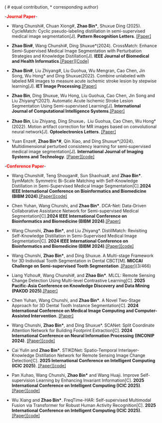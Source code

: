 ( # equal contribution, * corresponding author)

-<strong><span style="color: red;">Journal Paper</span></strong>-

-  Wang Chunshi#, Chuan Xiong#,  <strong>Zhao Bin*</strong>, Shuxue Ding (2025). CycleMatch: Cyclic pseudo-labeling distillation in semi-supervised medical image segmentation[J]. <strong>Pattern Recognition Letters</strong>. [[Paper]](https://doi.org/10.1016/j.patrec.2025.04.014)

- <strong>Zhao Bin#</strong>, Wang Chunshi#, Ding Shuxue*(2024). CrossMatch: Enhance Semi-Supervised Medical Image Segmentation with Perturbation Strategies and Knowledge Distillation[J]. <strong>IEEE Journal of Biomedical and Health Informatics</strong>.[[Paper]](https://doi.org/10.1109/JBHI.2024.3463711)[[Code]](https://github.com/AiEson/CrossMatch)

- <strong>Zhao Bin#</strong>, Liu Zhiyang#, Liu Guohua, Wu Mengran, Cao Chen, Jin Song, Wu Hong* and Ding Shuxue(2022). Combine unlabeled with labeled MR images to measure acute ischemic stroke lesion by stepwise learning[J]. <strong>IET Image Processing</strong>.[[Paper]](https://doi.org/10.1049/ipr2.12606)

- <strong>Zhao Bin</strong>, Ding Shuxue, Wu Hong, Liu Guohua, Cao Chen, Jin Song and Liu Zhiyang*(2021). Automatic Acute Ischemic Stroke Lesion Segmentation Using Semi-supervised Learning[J]. <strong>International Journal of Computational Intelligence Systems</strong>.[[Paper]](https://doi.org/10.2991/ijcis.d.210205.001)

- <strong>Zhao Bin</strong>, Liu Zhiyang, Ding Shuxue，Liu Guohua, Cao Chen, Wu Hong*(2022). Motion artifact correction for MR images based on convolutional neural network[J]. <strong>Optoelectronics Letters</strong>. [[Paper]](https://doi.org/10.1007/s11801-022-1084-z)

- Yuan Enze#, __Zhao Bin*#__, Qin Xiao, and Ding Shuxue*(2024). Multidimensional perturbed consistency learning for semi‐supervised medical image segmentation[J]. <strong>International Journal of Imaging Systems and Technology</strong>. [[Paper]](https://doi.org/10.1002/ima.23095)[[code]]( https://github.com/yuanenze123/MPC-Net)

-<strong><span style="color: red;">Conference Paper</span></strong>-

- Wang Chunshi#, Teng Shougan#, Sun Shaohua#, and <strong>Zhao Bin*</strong>. SymMatch: Symmetric Bi-Scale Matching with Self-Knowledge Distillation in Semi-Supervised Medical Image Segmentation[C].<strong>2024 IEEE International Conference on Bioinformatics and Biomedicine (BIBM 2024)</strong>.[[Paper]](https://doi.org/10.1109/BIBM62325.2024.10822040)[[code]](https://github.com/AiEson/SymMatch)

- Chen Yuhan, Wang Chunshi, and <strong>Zhao Bin*</strong>. DCA-Net: Data-Driven Collaborative Assistance Network for Semi-supervised Medical Segmentation[C].<strong>2024 IEEE International Conference on Bioinformatics and Biomedicine (BIBM 2024)</strong>.[[Paper]](https://doi.org/10.1109/BIBM62325.2024.10821880)

- Wang Chunshi, <strong>Zhao Bin*</strong>, and Liu Zhiyang*. DistillMatch: Revisiting Self-Knowledge Distillation in Semi-Supervised Medical Image Segmentation[C]. <strong>2024 IEEE International Conference on Bioinformatics and Biomedicine (BIBM 2024)</strong>.[[Paper]](https://doi.org/10.1109/BIBM62325.2024.10821816)[[code]](https://github.com/AiEson/DistillMatch)
	
- Wang Chunshi, <strong>Zhao Bin*</strong>, and Ding Shuxue. A Multi-stage Framework for 3D Individual Tooth Segmentation in Dental CBCT[M].<strong> MICCAI Challenge on Semi-supervised Tooth Segmentation </strong>.[[Paper]](https://doi.org/10.1007/978-3-031-72396-4_4)(3/466)

-  Liang Yizhou#, Wang Chunshi#, and <strong>Zhao Bin*</strong>. MLCL: Remote Sensing Change Detection Using Multi-level Contrastive Learning[C].<strong> 2025 Pacific-Asia Conference on Knowledge Discovery and Data Mining (PAKDD 2025)</strong>.[[Paper]](https://doi.org/10.1007/978-981-96-8170-9_27)

-  Chen Yuhan, Wang Chunshi, and <strong>Zhao Bin*</strong>. A Novel Two-Stage Approach for 3D Dental Tooth Instance Segmentation[C]. <strong>2024 International Conference on Medical Image Computing and Computer-Assisted Intervention</strong>. [[Paper]](https://doi.org/10.1007/978-3-031-88977-6_18)

-  Wang Chunshi, <strong>Zhao Bin*</strong>, and Ding Shuxue*. SCANet: Split Coordinate Attention Network for Building Footprint Extraction[C]. <strong>2024 International Conference on Neural Information Processing (INCONIP 2024)</strong>. [[Paper]](https://doi.org/10.1007/978-981-96-6594-5_8)[[code]]( https://github.com/AiEson/SCANet)

-  Cai Yulin and <strong>Zhao Bin*</strong>. STIKDNet: Spatio-Temporal Interlayer-Knowledge Distillation Network for Remote Sensing Image Change Detection[C]. <strong>2025 International Conference on Intelligent Computing (ICIC 2025)</strong>. [[Paper]](https://doi.org/10.1007/978-981-96-9908-7_30)[[code]](https://github.com/cyl1238685387/STILKDNet/)

-  Pan Xuhao, Wang Chunshi, <strong>Zhao Bin*</strong> and Wang Huaji. Improve Self-supervision Learning by Enhancing Invariant Information[C]. <strong>2025 International Conference on Intelligent Computing (ICIC 2025)</strong>. [[Paper]](https://doi.org/10.1007/978-981-95-0006-2_4)[[code]](https://github.com/2L84/EIBT-main)

-  Wu Xiang and <strong>Zhao Bin*</strong>. FreqTime-HAR: Self-supervised Multimodal Fusion via Transformer for Robust Human Activity Recognition[C]. <strong>2025 International Conference on Intelligent Computing (ICIC 2025)</strong>. [[Paper]](https://doi.org/10.1007/978-981-96-9891-2_38)[[code]](https://github.com/bx12138/SSMF)
